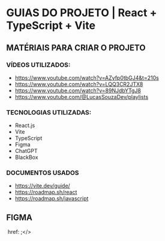 # GUIAS DO PROJETO | React + TypeScript + Vite



## MATÉRIAIS PARA CRIAR O PROJETO

### VÍDEOS UTILIZADOS:
- https://www.youtube.com/watch?v=AZyfp0tbGJ4&t=210s 
- https://www.youtube.com/watch?v=LQQ3CR2JTX8 
- https://www.youtube.com/watch?v=89NJdbYTgJ8
- https://www.youtube.com/@LucasSouzaDev/playlists 

### TECNOLOGIAS UTILIZADAS:
- React.js
- Vite
- TypeScript
- Figma
- ChatGPT
- BlackBox

### DOCUMENTOS USADOS
- https://vite.dev/guide/
- https://roadmap.sh/react
- https://roadmap.sh/javascript



## FIGMA
 <img> href: ;</>
